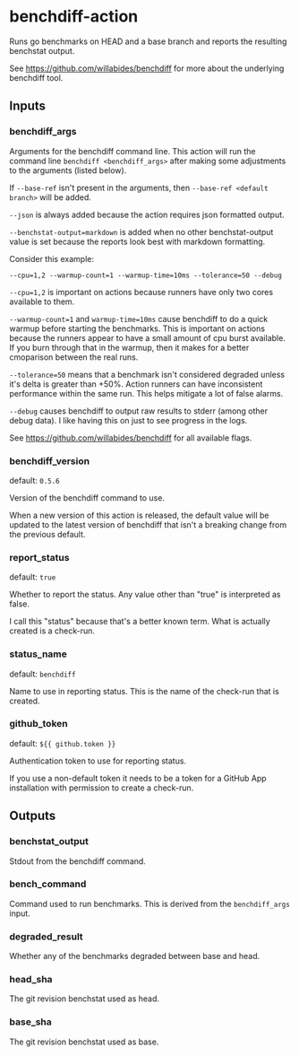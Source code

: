 # benchdiff-action

<!--- start action output --->

Runs go benchmarks on HEAD and a base branch and reports the resulting benchstat output.

See https://github.com/willabides/benchdiff for more about the underlying benchdiff tool.


## Inputs

### benchdiff_args

Arguments for the benchdiff command line.  This action will run the command line `benchdiff <benchdiff_args>`
after making some adjustments to the arguments (listed below).

If `--base-ref` isn't present in the arguments, then `--base-ref <default branch>` will be added.

`--json` is always added because the action requires json formatted output.

`--benchstat-output=markdown` is added when no other benchstat-output value is set because the reports look best
with markdown formatting.

Consider this example:
```
--cpu=1,2 --warmup-count=1 --warmup-time=10ms --tolerance=50 --debug
```
`--cpu=1,2` is important on actions because runners have only two cores available to them.

`--warmup-count=1` and `warmup-time=10ms` cause benchdiff to do a quick warmup before starting the benchmarks.
This is important on actions because the runners appear to have a small amount of cpu burst available. If you burn
through that in the warmup, then it makes for a better cmoparison between the real runs.

`--tolerance=50` means that a benchmark isn't considered degraded unless it's delta is greater than +50%. Action
runners can have inconsistent performance within the same run. This helps mitigate a lot of false alarms.

`--debug` causes benchdiff to output raw results to stderr (among other debug data). I like having this on just
to see progress in the logs.

See https://github.com/willabides/benchdiff for all available flags.


### benchdiff_version

default: `0.5.6`

Version of the benchdiff command to use.

When a new version of this action is released, the default value will be updated to the latest version of
benchdiff that isn't a breaking change from the previous default.


### report_status

default: `true`

Whether to report the status. Any value other than "true" is interpreted as false.

I call this "status" because that's a better known term. What is actually created is a check-run.


### status_name

default: `benchdiff`

Name to use in reporting status. This is the name of the check-run that is created.


### github_token

default: `${{ github.token }}`

Authentication token to use for reporting status.

If you use a non-default token it needs to be a token for a GitHub App installation with permission to create a
check-run.


## Outputs

### benchstat_output

Stdout from the benchdiff command.


### bench_command

Command used to run benchmarks. This is derived from the `benchdiff_args` input.


### degraded_result

Whether any of the benchmarks degraded between base and head.

### head_sha

The git revision benchstat used as head.

### base_sha

The git revision benchstat used as base.
<!--- end action output --->
